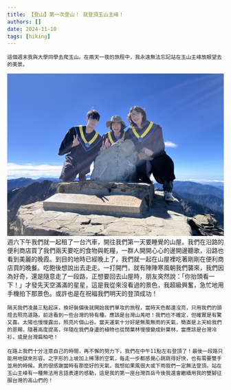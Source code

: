 ```yaml
---
title: 【登山】第一次登山！ 就登頂玉山主峰！
authors: []
date: 2024-11-10
tags: [hiking]
---
```



    這個週末我與大學同學去爬玉山。在兩天一夜的旅程中，我永遠無法忘記站在玉山主峰放眼望去的美景。
<!-- truncate -->
![test](./IMG_1046.jpeg)
    週六下午我們就一起租了一台汽車，開往我們第一天要睡覺的山屋。我們在沿路的便利商店買了我們兩天要吃的食物與乾糧，一群人開開心心的邊開邊聽歌，沿路也看到美麗的晚霞。到目的地時已經晚上了，我們就一起在山屋裡吃著剛剛在便利商店買的晚餐。吃飽後想說出去走走。一打開門，就有陣陣寒風朝我們襲來，我們因為好奇，還是隨意走了一段路，正想要回去山屋時，朋友突然說：「你抬頭看一下！」才發先天空滿滿的星星，這是我從來沒看過的景色，我超級興奮，急忙地用手機拍下那景色。或許也是在祝福我們明天的登頂成功！

    隔天我們凌晨三點起床，換好裝備後就開始我們單攻的旅程，當時天色都還沒亮，只用我們的頭燈去照亮道路，前途看到一些台灣的特有種。應該是台灣山羌吧！我們也不確定，但確實是有驚又喜。太陽也慢慢露出，照亮片個山谷。當天運氣十分好是無風無雨的天氣，簡直是上天給我們的恩賜，隨著高度提高，伴隨在我們身邊的植物也從闊葉林慢慢變成針葉林，當應該是台灣冷衫，或是台灣扁柏吧！

    在路上我們十分注意自己的時間，再不懈的努力下，我們在中午11點左右登頂了！最後一段路只能用地獄來形容。之字形的上坡加上稀薄的空氣，每走一步都感覺心跳跳得好快，也有需要雙手並用的時候。真的很感謝當時有那麼好的天氣，我想如果風很大或下雨我們一定無法登頂。站在玉山主峰有一種無法用言語表達的感動，這是我的第一座台灣百岳今後我還會繼續用我的雙腳征服台灣的高山們的！
